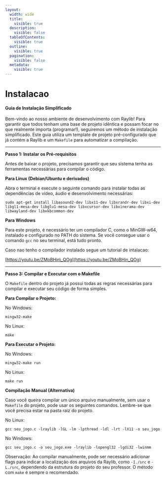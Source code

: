 ```yaml
---
layout:
  width: wide
  title:
    visible: true
  description:
    visible: false
  tableOfContents:
    visible: true
  outline:
    visible: true
  pagination:
    visible: false
  metadata:
    visible: true
---
```


# Instalacao

#### Guia de Instalação Simplificado

Bem-vindo ao nosso ambiente de desenvolvimento com Raylib! Para garantir que todos tenham uma base de projeto idêntica e possam focar no que realmente importa (programar!), seguiremos um método de instalação simplificado. Este guia utiliza um template de projeto pré-configurado que já contém a Raylib e um `Makefile` para automatizar a compilação.

***

**Passo 1: Instalar os Pré-requisitos**

Antes de baixar o projeto, precisamos garantir que seu sistema tenha as ferramentas necessárias para compilar o código.

**Para Linux (Debian/Ubuntu e derivados)**

Abra o terminal e execute o seguinte comando para instalar todas as dependências de vídeo, áudio e desenvolvimento necessárias:

```
sudo apt-get install libasound2-dev libx11-dev libxrandr-dev libxi-dev libgl1-mesa-dev libglu1-mesa-dev libxcursor-dev libxinerama-dev libwayland-dev libxkbcommon-dev
```

**Para Windows**

Para este projeto, é necessário ter um compilador C, como o MinGW-w64, instalado e configurado no PATH do sistema. Se você consegue usar o comando `gcc` no seu terminal, está tudo pronto.

Caso nao tenho o compilador instalado segue um tutorial de intalacao:

[https://youtu.be/ZMoBHin\_QOg](https://youtu.be/ZMoBHin_QOg)

***

**Passo 3: Compilar e Executar com o Makefile**

O `Makefile` dentro do projeto já possui todas as regras necessárias para compilar e executar seu código de forma simples.

**Para Compilar o Projeto:**

No Windows:

```
mingw32-make
```

No Linux:

```
make
```

**Para Executar o Projeto:**

No Windows:

```
mingw32-make run
```

No Linux:

```
make run
```

**Compilação Manual (Alternativa)**

Caso você queira compilar um único arquivo manualmente, sem usar o `Makefile` do projeto, pode usar os seguintes comandos. Lembre-se que você precisa estar na pasta raiz do projeto.

No Linux:

```
gcc seu_jogo.c -lraylib -lGL -lm -lpthread -ldl -lrt -lX11 -o seu_jogo
```

No Windows:

```
gcc seu_jogo.c -o seu_jogo.exe -lraylib -lopengl32 -lgdi32 -lwinmm
```

Observação: Ao compilar manualmente, pode ser necessário adicionar flags para indicar a localização dos arquivos da Raylib, como `-I./src` e `-L./src`, dependendo da estrutura do projeto do seu professor. O método com `make` é sempre o recomendado.
